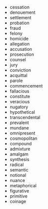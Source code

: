 * cessation
* denouement
* settlement
* probation
* fraud
* felony
* homicide
* allegation
* accusation
* prosecution
* counsel
* jury
* conviction
* acquittal
* parole
* commencement
* fallacious
* constitute
* veracious
* nugatory
* hypothetical
* transcendental
* prevalent
* mundane
* omnipresent
* cosmopolitan
* compound
* admixture
* amalgam
* synthesis
* radical
* semantic
* notional
* nuance
* metaphorical
* figurative
* primitive
* coinage
